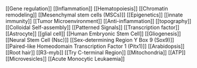 [[Gene regulation]]
[[Inflammation]]
[[Hematopoiesis]]
[[Chromatin remodeling]]
[[Mesenchymal stem cells (MSCs)]]
[[Epigenetics]]
[[innate immunity]]
[[Tumor Microenvironment]]
[[Anti-inflammation]]
[[topography]]
[[Colloidal Self-assembly]]
[[Patterned Signals]]
[[Transcription factor]]
[[Astrocyte]]
[[glial cell]]
[[Human Embryonic Stem Cell]]
[[Gliogenesis]]
[[Neural Stem Cell (Nsc)]]
[[Sex-determining Region Y Box 9 (Sox9)]]
[[Paired-like Homeodomain Transcription Factor 1 (Pitx1)]]
[[Arabidopsis]]
[[Root hair]]
[[R3-myb]]
[[Try C-terminal Region]]
[[Mitochondria]]
[[ATP]]
[[Microvesicles]]
[[Acute Monocytic Leukaemia]]
